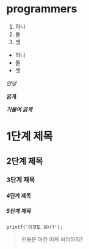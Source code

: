 # programmers

1. 하나
2. 둘
3. 셋

- 하나
- 둘
- 셋

_안녕_

**굵게**

**_기울여 굵게_**

# 1단계 제목

## 2단계 제목

### 3단계 제목

#### 4단계 제목

##### 5단계 제목

```
printf('이것도 되나?');
```

> 인용문 이건 어케 써야하지?
